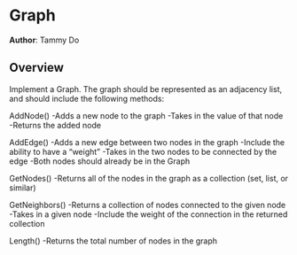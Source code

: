 # Graph

**Author**: Tammy Do

## Overview
Implement a Graph. The graph should be represented as an adjacency list, and should include the following methods:

AddNode()
-Adds a new node to the graph
-Takes in the value of that node
-Returns the added node

AddEdge()
-Adds a new edge between two nodes in the graph
-Include the ability to have a “weight”
-Takes in the two nodes to be connected by the edge
-Both nodes should already be in the Graph

GetNodes()
-Returns all of the nodes in the graph as a collection (set, list, or similar)

GetNeighbors()
-Returns a collection of nodes connected to the given node
-Takes in a given node
-Include the weight of the connection in the returned collection

Length()
-Returns the total number of nodes in the graph